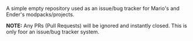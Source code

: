 A simple empty repository used as an issue/bug tracker for Mario's and Ender's modpacks/projects.

**NOTE:** Any PRs (Pull Requests) will be ignored and instantly closed. This is only foor an issue/bug tracker system.
